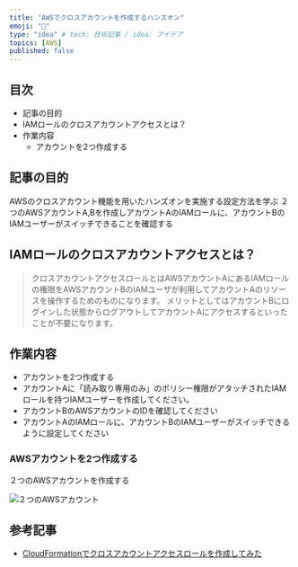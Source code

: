 ```yaml
---
title: "AWSでクロスアカウントを作成するハンズオン"
emoji: "📝"
type: "idea" # tech: 技術記事 / idea: アイデア
topics: [AWS]
published: false
---
```



## 目次

- 記事の目的
- IAMロールのクロスアカウントアクセスとは？
- 作業内容
  - アカウントを2つ作成する

## 記事の目的

AWSのクロスアカウント機能を用いたハンズオンを実施する設定方法を学ぶ
２つのAWSアカウントA,Bを作成しアカウントAのIAMロールに、アカウントBのIAMユーザーがスイッチできることを確認する

## IAMロールのクロスアカウントアクセスとは？

> クロスアカウントアクセスロールとはAWSアカウントAにあるIAMロールの権限をAWSアカウントBのIAMユーザが利用してアカウントAのリソースを操作するためのものになります。 メリットとしてはアカウントBにログインした状態からログアウトしてアカウントAにアクセスするといったことが不要になります。

## 作業内容

- アカウントを2つ作成する
- アカウントAに「読み取り専用のみ」のポリシー権限がアタッチされたIAMロールを持つIAMユーザーを作成してください。
- アカウントBのAWSアカウントのIDを確認してください
- アカウントAのIAMロールに、アカウントBのIAMユーザーがスイッチできるように設定してください

### AWSアカウントを2つ作成する

２つのAWSアカウントを作成する

![２つのAWSアカウント](https://storage.googleapis.com/zenn-user-upload/ac8c18cbd536-20230715.png)

## 参考記事

- [CloudFormationでクロスアカウントアクセスロールを作成してみた](https://dev.classmethod.jp/articles/created_a_cross-account_access_role_in_cloudformation/)
